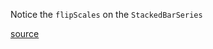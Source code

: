 Notice the `flipScales` on the `StackedBarSeries`

[source](https://github.com/kossidts/react-stockcharts/blob/master/docs/lib/charts/HorizontalStackedBarChart.js)

<!-- , [codesandbox](https://codesandbox.io/s/github/rrag/react-stockcharts-examples2/tree/master/examples/HorizontalStackedBarChart) -->
